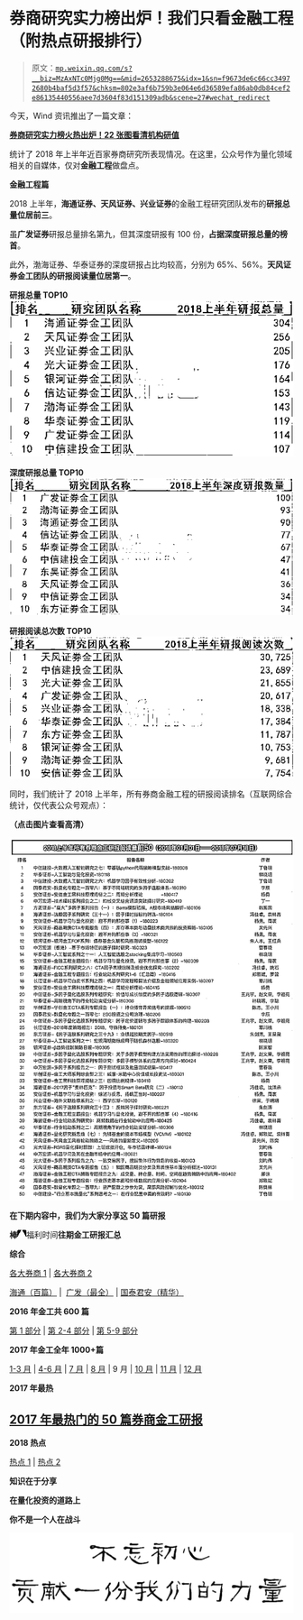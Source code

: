# 券商研究实力榜出炉！我们只看金融工程（附热点研报排行）

> 原文：[`mp.weixin.qq.com/s?__biz=MzAxNTc0Mjg0Mg==&mid=2653288675&idx=1&sn=f9673de6c66cc34972680b4baf5d3f57&chksm=802e3af6b759b3e064e6d36589efa86ab0db84cef2e86135440556aee7d3604f83d151309adb&scene=27#wechat_redirect`](http://mp.weixin.qq.com/s?__biz=MzAxNTc0Mjg0Mg==&mid=2653288675&idx=1&sn=f9673de6c66cc34972680b4baf5d3f57&chksm=802e3af6b759b3e064e6d36589efa86ab0db84cef2e86135440556aee7d3604f83d151309adb&scene=27#wechat_redirect)

今天，Wind 资讯推出了一篇文章：

[**券商研究实力榜火热出炉！22 张图看清机构研值**](http://mp.weixin.qq.com/s?__biz=MjM5ODQ4MjgyMQ==&mid=2651122984&idx=1&sn=d7a1cd12fa62dbc5af13aa06a729eda8&chksm=bd3a4bc28a4dc2d4641dd3f6c382867264546e3c92639cfaccee3130b0e38a0a96d8394702fa&scene=21#wechat_redirect)

统计了 2018 年上半年近百家券商研究所表现情况。在这里，公众号作为量化领域相关的自媒体，仅对**金融工程**做盘点。

**金融工程篇**

2018 上半年，**海通证券、天风证券、兴业证券**的金融工程研究团队发布的**研报总量位居前三**。

虽**广发证券**研报总量排名第九，但其深度研报有 100 份，**占据深度研报总量的榜首**。

此外，渤海证券、华泰证券的深度研报占比均较高，分别为 65%、56%。**天风证券金工团队的研报阅读量位居第一**。

**研报总量 TOP10**![](img/729d9d089e3349ef5cce632740d018b4.png)

**深度研报总量 TOP10**![](img/0b82670801190480fa04f3cf90042d66.png)

**研报阅读总次数 TOP10**![](img/b8319fa4e03bab18e0a1a358929cf74f.png)

同时，我们统计了 2018 上半年，所有券商金融工程的研报阅读排名（互联网综合统计，仅代表公众号观点）：

**（点击图片查看高清）**

![](img/366f97b86a95a8681cfe4f21f6a0ca02.png)

**在下期内容中，我们为大家分享这 50 篇研报**

**棒**![](img/2b22c5fe524d23322f2547ba33e30085.png)福利时间**往期金工研报汇总**

**综合**

[各大券商 1](http://mp.weixin.qq.com/s?__biz=MzAxNTc0Mjg0Mg==&mid=2653283257&idx=2&sn=49c78925e7f3535b9cad95bf91574519&scene=21#wechat_redirect) | [各大券商 2](http://mp.weixin.qq.com/s?__biz=MzAxNTc0Mjg0Mg==&mid=2653283773&idx=1&sn=d4604682da0c5563be9da16717d11bf9&scene=21#wechat_redirect) 

[海通（百篇）](http://mp.weixin.qq.com/s?__biz=MzAxNTc0Mjg0Mg==&mid=2653284202&idx=1&sn=f94bdefe70ddcb538ca463ba1c5e5205&chksm=802e257fb759ac69899d8544937600c22637697591fce25d1ed1b72414d975eeeba7cc58c9d8&scene=21#wechat_redirect) |  [广发（最全）](http://mp.weixin.qq.com/s?__biz=MzAxNTc0Mjg0Mg==&mid=2653284199&idx=1&sn=4ec9cac078f8057744349c9c953decb2&chksm=802e2572b759ac6438362451289132ab4bb631da5b41e9f2b2545eb5efe50e0d14d6bd3d3015&scene=21#wechat_redirect) | [国泰君安（精华）](http://mp.weixin.qq.com/s?__biz=MzAxNTc0Mjg0Mg==&mid=2653284196&idx=1&sn=85245caf9148fb965df1c56c963984ba&chksm=802e2571b759ac6772582aea40781bddd6f148f144edc9b8b08606749f3c2c012b907441d59d&scene=21#wechat_redirect)

**2016 年金工共 600 篇**

[第 1 部分](http://mp.weixin.qq.com/s?__biz=MzAxNTc0Mjg0Mg==&mid=2653284668&idx=1&sn=1d099b61ac8a378f39ef99203cfb85af&chksm=802e2b29b759a23f1ce824e84ab55601f8da41ace7877cac3fe97900f1a7147c97a732481841&scene=21#wechat_redirect) | [第 2-4 部分](http://mp.weixin.qq.com/s?__biz=MzAxNTc0Mjg0Mg==&mid=2653284678&idx=1&sn=0c29d884ada86f565b5849057fe5cdb6&chksm=802e2b53b759a245db87fe77c211e8f987464d0d188305808b412fb2d36cbc9f4bb707fedde9&scene=21#wechat_redirect) | [第 5-9 部分](http://mp.weixin.qq.com/s?__biz=MzAxNTc0Mjg0Mg==&mid=2653284702&idx=1&sn=c150e541adb6f852459b085a086bf97f&chksm=802e2b4bb759a25de30c981d25e8db6c90e409e0c8ec5303ad0b3fa673abfc01fd4832842c16&scene=21#wechat_redirect)

**2017 年金工全年 1000+篇**

[1-3 月](https://mp.weixin.qq.com/s?__biz=MzAxNTc0Mjg0Mg==&mid=2653286032&idx=1&sn=f931e3de55ba425049553d524173b57e&chksm=802e2c85b759a5935002ab01161a92be5ba6c7a5ba64ad12d8be55490fa328973835008ab2dc&scene=21#wechat_redirect) | [4-6 月](https://mp.weixin.qq.com/s?__biz=MzAxNTc0Mjg0Mg==&mid=2653286032&idx=1&sn=f931e3de55ba425049553d524173b57e&chksm=802e2c85b759a5935002ab01161a92be5ba6c7a5ba64ad12d8be55490fa328973835008ab2dc&scene=21#wechat_redirect) | [7 月](https://mp.weixin.qq.com/s?__biz=MzAxNTc0Mjg0Mg==&mid=2653286133&idx=1&sn=c8ef7e2df827698971c71c270ec08a65&chksm=802e2ce0b759a5f63de0fb7f635e8959c4f25a5c761d165a0a2312d08e48e48e408dde572642&scene=21#wechat_redirect) | [8 月](https://mp.weixin.qq.com/s?__biz=MzAxNTc0Mjg0Mg==&mid=2653286262&idx=1&sn=8fe879fc4a5189cf027b7496da82681f&chksm=802e2d63b759a47535c7a0dfe279672f10821edcdeb49c6f099a7388feef39e8faeb2aaf30e3&scene=21#wechat_redirect) | 9 月 | [10 月](https://mp.weixin.qq.com/s?__biz=MzAxNTc0Mjg0Mg==&mid=2653286510&idx=1&sn=b64aab20dc1ba2e56776aa34090d361d&chksm=802e327bb759bb6d558caf6a2aaf4e86bfaf31a3558573f58c7f5f24d1526756ec0ac1d3a820&scene=21#wechat_redirect) | [11 月](https://mp.weixin.qq.com/s?__biz=MzAxNTc0Mjg0Mg==&mid=2653286772&idx=1&sn=f8ca457e87587ed73aa3d81903336db5&chksm=802e3361b759ba7775e1879e1c8a0b9b917d9ff43649e68c85b17b434d516acfc0ec758968a7&scene=21#wechat_redirect) | [12 月](https://mp.weixin.qq.com/s?__biz=MzAxNTc0Mjg0Mg==&mid=2653287361&idx=1&sn=b659d13209d14bfc2cc9865ca1c42042&chksm=802e31d4b759b8c2548c5f128f0a7b6d59dbc3a89b2f8f49fcdf197736ad2cb1c25182928e51&scene=21#wechat_redirect)

**2017 年最热**

## [2017 年最热门的 50 篇券商金工研报](https://mp.weixin.qq.com/s?__biz=MzAxNTc0Mjg0Mg==&mid=2653287411&idx=1&sn=f1151b0ad87f5b45e99aca7ddf1f412e&chksm=802e31e6b759b8f064653deee672eb2fb6d73e4743a077b3456659e1f9b58c7cfe8e3ff1271b&scene=21#wechat_redirect)

**2018 热点**

[热点 1](https://mp.weixin.qq.com/s?__biz=MzAxNTc0Mjg0Mg==&mid=2653288446&idx=1&sn=9c9eff76734dc2a9f1b046eb9184704a&chksm=802e35ebb759bcfdf5843d5b0892c8c2142e15a62454e31846fd979c215ae56ebab2a717cefa&scene=21#wechat_redirect) | [热点 2](https://mp.weixin.qq.com/s?__biz=MzAxNTc0Mjg0Mg==&mid=2653288146&idx=1&sn=bd43689e8b566872b93a6026f35480cc&chksm=802e34c7b759bdd1efa8b23b409321c14f3f056ad11375f28ca603a4315237a852f159b0fe55&scene=21#wechat_redirect)

**知识在于分享**

**在量化投资的道路上**

**你不是一个人在战斗**

****![](img/e15d9f0064af6bb78f8d6619668d5822.png)****